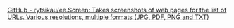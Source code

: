 
[GitHub - rytsikau/ee.Screen: Takes screenshots of web pages for the list of URLs. Various resolutions, multiple formats (JPG, PDF, PNG and TXT)](https://github.com/rytsikau/ee.Screen)
